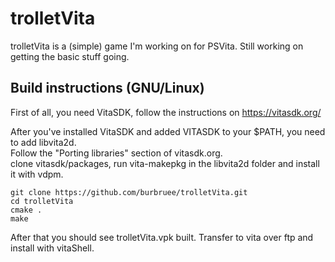 # trolletVita

trolletVita is a (simple) game I'm working on for PSVita.
Still working on getting the basic stuff going.

## Build instructions (GNU/Linux)
First of all, you need VitaSDK, follow the instructions on https://vitasdk.org/ 


After you've installed VitaSDK and added VITASDK to your $PATH, you need to add libvita2d. <br />
Follow the "Porting libraries" section of vitasdk.org. <br />
clone vitasdk/packages, run vita-makepkg in the libvita2d folder and install it with vdpm. <br />

```
git clone https://github.com/burbruee/trolletVita.git
cd trolletVita
cmake .
make
```

After that you should see trolletVita.vpk built. Transfer to vita over ftp and install with vitaShell.
